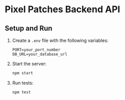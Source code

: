 # Pixel Patches Backend API

## Setup and Run

1. Create a `.env` file with the following variables:
   ```
   PORT=your_port_number
   DB_URL=your_database_url
   ```

2. Start the server:
   ```bash
   npm start
   ```

3. Run tests:
   ```bash
   npm test
   ```
